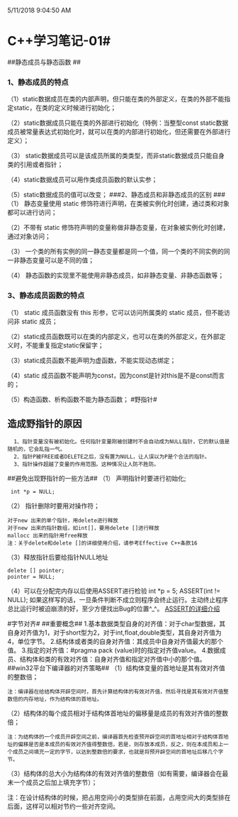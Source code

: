 5/11/2018 9:04:50 AM 
# C++学习笔记-01#
##静态成员与静态函数 ##
### 1、静态成员的特点 ###

（1）static数据成员在类的内部声明，但只能在类的外部定义，在类的外部不能指定static，在类的定义时候进行初始化；

（2）static数据成员只能在类的外部进行初始化（特例：当整型const static数据成员被常量表达式初始化时，就可以在类的内部进行初始化，但还需要在外部进行定义）；

（3） static数据成员可以是该成员所属的类类型，而非static数据成员只能自身类的引用或者指针；

（4）static数据成员可以用作类成员函数的默认实参；

（5）static数据成员的值可以改变；
###2、静态成员和非静态成员的区别 ###
（1） 静态变量使用 static 修饰符进行声明，在类被实例化时创建，通过类和对象都可以进行访问；

（2）不带有 static 修饰符声明的变量称做非静态变量，在对象被实例化时创建，通过对象访问；

（3） 一个类的所有实例的同一静态变量都是同一个值，同一个类的不同实例的同一非静态变量可以是不同的值；

（4） 静态函数的实现里不能使用非静态成员，如非静态变量、非静态函数等；
### 3、静态成员函数的特点 ###
（1） static 成员函数没有 this 形参，它可以访问所属类的 static 成员，但不能访问非 static 成员；

（2）static成员函数既可以在类的内部定义，也可以在类的外部定义，在外部定义时，不能重复指定static保留字；

（3）static成员函数不能声明为虚函数，不能实现动态绑定；

（4）static 成员函数不能声明为const，因为const是针对this是不是const而言的；

（5）构造函数、析构函数不能为静态函数；
#野指针#
## 造成野指针的原因 ##
      1、指针变量没有被初始化。任何指针变量刚被创建时不会自动成为NULL指针，它的默认值是随机的，它会乱指一气。
      2、指针P被FREE或者DELETE之后，没有置为NULL，让人误以为P是个合法的指针。
      3、指针操作超越了变量的作用范围。这种情况让人防不胜防。
##避免出现野指针的一些方法##
（1） 声明指针时要进行初始化;

     int *p = NULL;

（2） 指针删除时要用对操作符；

	对于new 出来的单个指针，用delete进行释放
	对于new 出来的指针数组，如int[]，要用delete []进行释放
	mallocc 出来的指针用free释放
	注：关于delete和delete []的详细使用介绍，请参考Effective C++条款16

（3）释放指针后要给指针NULL地址

	delete [] pointer;
	pointer = NULL;

（4）可以在分配完内存以后使用ASSERT进行检验
	int *p = 5;
	ASSERT(int != NULL);
	如果这样写的话，一旦条件判断不成立则程序会终止运行。主动终止程序总比运行时被迫崩溃的好，至少方便找出Bug的位置^_^。
[ASSERT的详细介绍](https://www.cnblogs.com/daochong/p/6571849.html)

#字节对齐#
##重要概念##
	1.基本数据类型自身的对齐值：对于char型数据，其自身对齐值为1，对于short型为2，对于int,float,double类型，其自身对齐值为4，单位字节。
	2.结构体或者类的自身对齐值：其成员中自身对齐值最大的那个值。
	3.指定的对齐值：#pragma pack (value)时的指定对齐值value。
	4.数据成员、结构体和类的有效对齐值：自身对齐值和指定对齐值中小的那个值。
##win32平台下编译器的对齐策略##
（1）结构体变量的首地址是其有效对齐值的整数倍；

	注：编译器在给结构体开辟空间时，首先计算结构体的有效对齐值，然后寻找是其有效对齐值整数倍的内存地址，作为结构体的首地址。
（2）结构体的每个成员相对于结构体首地址的偏移量是成员的有效对齐值的整数倍；

	注：为结构体的一个成员开辟空间之前，编译器首先检查预开辟空间的首地址相对于结构体首地址的偏移是否是本成员的有效对齐值得整数倍，若是，则存放本成员，反之，则在本成员和上一个成员之间填充一定的字节，以达到整数倍的要求，也就是将预开辟空间的首地址后移几个字节。
（3）结构体的总大小为结构体的有效对齐值的整数倍（如有需要，编译器会在最末一个成员之后加上填充字节）；

注：在设计结构体的时候，把占用空间小的类型排在前面，占用空间大的类型排在后面，这样可以相对节约一些对齐空间。